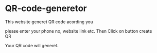 # QR-code-generetor
This website generet QR code acording you

please enter your phone no, website link etc.
Then Click on button create QR

Your QR code will generet. 
